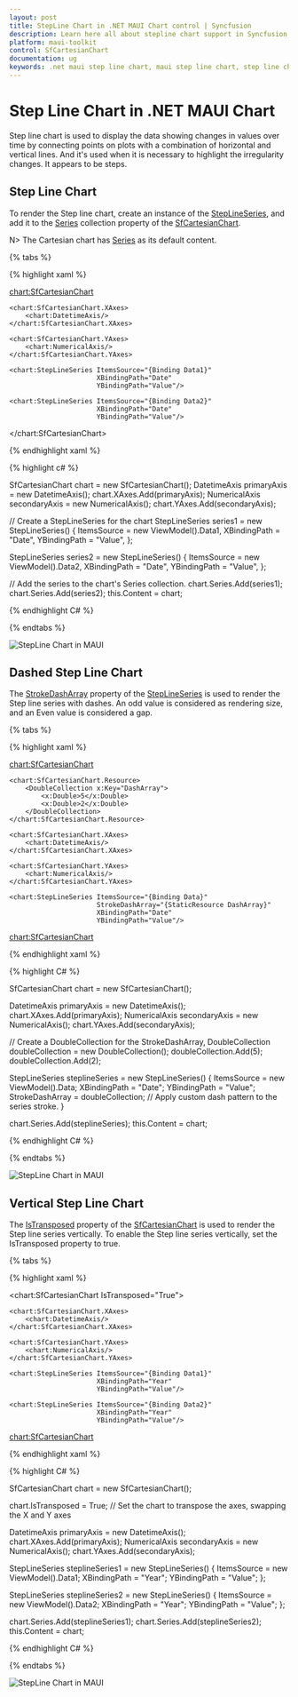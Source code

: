 ```yaml
---
layout: post
title: StepLine Chart in .NET MAUI Chart control | Syncfusion
description: Learn here all about stepline chart support in Syncfusion .NET MAUI Chart (SfCartesianChart) control.
platform: maui-toolkit
control: SfCartesianChart
documentation: ug
keywords: .net maui step line chart, maui step line chart, step line chart customization .net maui, syncfusion maui step line chart, cartesian step line chart maui, .net maui chart step line visualization.
---
```


# Step Line Chart in .NET MAUI Chart

Step line chart is used to display the data showing changes in values over time by connecting points on plots with a combination of horizontal and vertical lines. And it's used when it is necessary to highlight the irregularity changes. It appears to be steps.

## Step Line Chart

To render the Step line chart, create an instance of the [StepLineSeries](https://help.syncfusion.com/cr/maui-toolkit/Syncfusion.Maui.Toolkit.Charts.StepLineSeries.html), and add it to the [Series](https://help.syncfusion.com/cr/maui-toolkit/Syncfusion.Maui.Toolkit.Charts.SfCartesianChart.html#Syncfusion_Maui_Toolkit_Charts_SfCartesianChart_Series) collection property of the [SfCartesianChart](https://help.syncfusion.com/cr/maui-toolkit/Syncfusion.Maui.Toolkit.Charts.SfCartesianChart.html).

N> The Cartesian chart has [Series](https://help.syncfusion.com/cr/maui-toolkit/Syncfusion.Maui.Toolkit.Charts.SfCartesianChart.html#Syncfusion_Maui_Toolkit_Charts_SfCartesianChart_Series) as its default content.

{% tabs %}

{% highlight xaml %}

<chart:SfCartesianChart>

    <chart:SfCartesianChart.XAxes>
        <chart:DatetimeAxis/>
    </chart:SfCartesianChart.XAxes>

    <chart:SfCartesianChart.YAxes>
        <chart:NumericalAxis/>
    </chart:SfCartesianChart.YAxes>   

    <chart:StepLineSeries ItemsSource="{Binding Data1}"
                          XBindingPath="Date"
                          YBindingPath="Value"/>

    <chart:StepLineSeries ItemsSource="{Binding Data2}"
                          XBindingPath="Date"
                          YBindingPath="Value"/>

</chart:SfCartesianChart>

{% endhighlight xaml %}

{% highlight c# %}

SfCartesianChart chart = new SfCartesianChart();
DatetimeAxis primaryAxis = new DatetimeAxis();
chart.XAxes.Add(primaryAxis);
NumericalAxis secondaryAxis = new NumericalAxis();
chart.YAxes.Add(secondaryAxis);

// Create a StepLineSeries for the chart
StepLineSeries series1 = new StepLineSeries()
{
    ItemsSource = new ViewModel().Data1,
    XBindingPath = "Date",
    YBindingPath = "Value",
};

StepLineSeries series2 = new StepLineSeries()
{
    ItemsSource = new ViewModel().Data2,
    XBindingPath = "Date",
    YBindingPath = "Value",
};

// Add the series to the chart's Series collection.
chart.Series.Add(series1);
chart.Series.Add(series2);
this.Content = chart;

{% endhighlight C# %}

{% endtabs %}

![StepLine Chart in MAUI](Chart-types-images/StepLineChart.png)

## Dashed Step Line Chart

The [StrokeDashArray](https://help.syncfusion.com/cr/maui-toolkit/Syncfusion.Maui.Toolkit.Charts.LineSeries.html#Syncfusion_Maui_Toolkit_Charts_LineSeries_StrokeDashArray) property of the [StepLineSeries](https://help.syncfusion.com/cr/maui-toolkit/Syncfusion.Maui.Toolkit.Charts.StepLineSeries.html) is used to render the Step line series with dashes. An odd value is considered as rendering size, and an Even value is considered a gap.

{% tabs %}

{% highlight xaml %}

<chart:SfCartesianChart>

    <chart:SfCartesianChart.Resource>
        <DoubleCollection x:Key="DashArray">
            <x:Double>5</x:Double>
            <x:Double>2</x:Double>
        </DoubleCollection>
    </chart:SfCartesianChart.Resource>

    <chart:SfCartesianChart.XAxes>
        <chart:DatetimeAxis/>
    </chart:SfCartesianChart.XAxes>

    <chart:SfCartesianChart.YAxes>
        <chart:NumericalAxis/>
    </chart:SfCartesianChart.YAxes>   

    <chart:StepLineSeries ItemsSource="{Binding Data}"
                          StrokeDashArray="{StaticResource DashArray}"
                          XBindingPath="Date"
                          YBindingPath="Value"/>

<chart:SfCartesianChart>

{% endhighlight xaml %}

{% highlight C# %}

SfCartesianChart chart = new SfCartesianChart();

DatetimeAxis primaryAxis = new DatetimeAxis();
chart.XAxes.Add(primaryAxis);
NumericalAxis secondaryAxis = new NumericalAxis();
chart.YAxes.Add(secondaryAxis);

// Create a DoubleCollection for the StrokeDashArray, 
DoubleCollection doubleCollection = new DoubleCollection();
doubleCollection.Add(5);
doubleCollection.Add(2);

StepLineSeries steplineSeries = new StepLineSeries()
{
    ItemsSource = new ViewModel().Data;
    XBindingPath = "Date";
    YBindingPath = "Value";
    StrokeDashArray = doubleCollection; // Apply custom dash pattern to the series stroke.
}

chart.Series.Add(steplineSeries);
this.Content = chart;

{% endhighlight C# %}

{% endtabs %}

![StepLine Chart in MAUI](Chart-types-images/DashedStepLine.png)

## Vertical Step Line Chart 

The [IsTransposed](https://help.syncfusion.com/cr/maui-toolkit/Syncfusion.Maui.Toolkit.Charts.SfCartesianChart.html#Syncfusion_Maui_Toolkit_Charts_SfCartesianChart_IsTransposed) property of the [SfCartesianChart](https://help.syncfusion.com/cr/maui-toolkit/Syncfusion.Maui.Toolkit.Charts.SfCartesianChart.html) is used to render the Step line series vertically. To enable the Step line series vertically, set the IsTransposed property to true.

{% tabs %}

{% highlight xaml %}

<chart:SfCartesianChart IsTransposed="True">

    <chart:SfCartesianChart.XAxes>
        <chart:DatetimeAxis/>
    </chart:SfCartesianChart.XAxes>

    <chart:SfCartesianChart.YAxes>
        <chart:NumericalAxis/>
    </chart:SfCartesianChart.YAxes>   

    <chart:StepLineSeries ItemsSource="{Binding Data1}"
                          XBindingPath="Year"
                          YBindingPath="Value"/>

    <chart:StepLineSeries ItemsSource="{Binding Data2}"
                          XBindingPath="Year"
                          YBindingPath="Value"/>

<chart:SfCartesianChart>

{% endhighlight xaml %}

{% highlight C# %}

SfCartesianChart chart = new SfCartesianChart();

chart.IsTransposed = True; // Set the chart to transpose the axes, swapping the X and Y axes

DatetimeAxis primaryAxis = new DatetimeAxis();
chart.XAxes.Add(primaryAxis);
NumericalAxis secondaryAxis = new NumericalAxis();
chart.YAxes.Add(secondaryAxis);

StepLineSeries steplineSeries1 = new StepLineSeries()
{
    ItemsSource = new ViewModel().Data1;
    XBindingPath = "Year";
    YBindingPath = "Value";
};

StepLineSeries steplineSeries2 = new StepLineSeries()
{
    ItemsSource = new ViewModel().Data2;
    XBindingPath = "Year";
    YBindingPath = "Value";
};

chart.Series.Add(steplineSeries1);
chart.Series.Add(steplineSeries2);
this.Content = chart;

{% endhighlight C# %}

{% endtabs %}

![StepLine Chart in MAUI](Chart-types-images/VerticalStepLine.png)